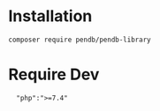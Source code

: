 # Installation

```
composer require pendb/pendb-library
```

# Require Dev

```
  "php":">=7.4"
```
